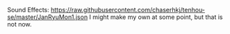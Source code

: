 Sound Effects: https://raw.githubusercontent.com/chaserhkj/tenhou-se/master/JanRyuMon1.json
I might make my own at some point, but that is not now.

